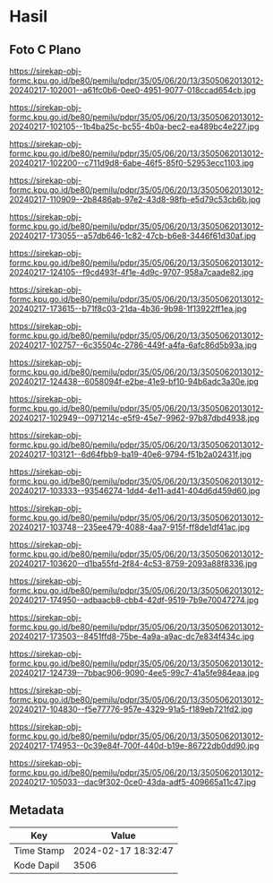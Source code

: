 # Hasil

## Foto C Plano

https://sirekap-obj-formc.kpu.go.id/be80/pemilu/pdpr/35/05/06/20/13/3505062013012-20240217-102001--a61fc0b6-0ee0-4951-9077-018ccad654cb.jpg

https://sirekap-obj-formc.kpu.go.id/be80/pemilu/pdpr/35/05/06/20/13/3505062013012-20240217-102105--1b4ba25c-bc55-4b0a-bec2-ea489bc4e227.jpg

https://sirekap-obj-formc.kpu.go.id/be80/pemilu/pdpr/35/05/06/20/13/3505062013012-20240217-102200--c711d9d8-6abe-46f5-85f0-52953ecc1103.jpg

https://sirekap-obj-formc.kpu.go.id/be80/pemilu/pdpr/35/05/06/20/13/3505062013012-20240217-110909--2b8486ab-97e2-43d8-98fb-e5d79c53cb6b.jpg

https://sirekap-obj-formc.kpu.go.id/be80/pemilu/pdpr/35/05/06/20/13/3505062013012-20240217-173055--a57db646-1c82-47cb-b6e8-3446f61d30af.jpg

https://sirekap-obj-formc.kpu.go.id/be80/pemilu/pdpr/35/05/06/20/13/3505062013012-20240217-124105--f9cd493f-4f1e-4d9c-9707-958a7caade82.jpg

https://sirekap-obj-formc.kpu.go.id/be80/pemilu/pdpr/35/05/06/20/13/3505062013012-20240217-173615--b71f8c03-21da-4b36-9b98-1f13922ff1ea.jpg

https://sirekap-obj-formc.kpu.go.id/be80/pemilu/pdpr/35/05/06/20/13/3505062013012-20240217-102757--6c35504c-2786-449f-a4fa-6afc86d5b93a.jpg

https://sirekap-obj-formc.kpu.go.id/be80/pemilu/pdpr/35/05/06/20/13/3505062013012-20240217-124438--6058094f-e2be-41e9-bf10-94b6adc3a30e.jpg

https://sirekap-obj-formc.kpu.go.id/be80/pemilu/pdpr/35/05/06/20/13/3505062013012-20240217-102949--0971214c-e5f9-45e7-9962-97b87dbd4938.jpg

https://sirekap-obj-formc.kpu.go.id/be80/pemilu/pdpr/35/05/06/20/13/3505062013012-20240217-103121--6d64fbb9-ba19-40e6-9794-f51b2a02431f.jpg

https://sirekap-obj-formc.kpu.go.id/be80/pemilu/pdpr/35/05/06/20/13/3505062013012-20240217-103333--93546274-1dd4-4e11-ad41-404d6d459d60.jpg

https://sirekap-obj-formc.kpu.go.id/be80/pemilu/pdpr/35/05/06/20/13/3505062013012-20240217-103748--235ee479-4088-4aa7-915f-ff8de1df41ac.jpg

https://sirekap-obj-formc.kpu.go.id/be80/pemilu/pdpr/35/05/06/20/13/3505062013012-20240217-103620--d1ba55fd-2f84-4c53-8759-2093a88f8336.jpg

https://sirekap-obj-formc.kpu.go.id/be80/pemilu/pdpr/35/05/06/20/13/3505062013012-20240217-174950--adbaacb8-cbb4-42df-9519-7b9e70047274.jpg

https://sirekap-obj-formc.kpu.go.id/be80/pemilu/pdpr/35/05/06/20/13/3505062013012-20240217-173503--8451ffd8-75be-4a9a-a9ac-dc7e834f434c.jpg

https://sirekap-obj-formc.kpu.go.id/be80/pemilu/pdpr/35/05/06/20/13/3505062013012-20240217-124739--7bbac906-9090-4ee5-99c7-41a5fe984eaa.jpg

https://sirekap-obj-formc.kpu.go.id/be80/pemilu/pdpr/35/05/06/20/13/3505062013012-20240217-104830--f5e77776-957e-4329-91a5-f189eb721fd2.jpg

https://sirekap-obj-formc.kpu.go.id/be80/pemilu/pdpr/35/05/06/20/13/3505062013012-20240217-174953--0c39e84f-700f-440d-b19e-86722db0dd90.jpg

https://sirekap-obj-formc.kpu.go.id/be80/pemilu/pdpr/35/05/06/20/13/3505062013012-20240217-105033--dac9f302-0ce0-43da-adf5-409665a11c47.jpg


## Metadata

| Key        | Value               |
| ---------- | ------------------- |
| Time Stamp | 2024-02-17 18:32:47 |
| Kode Dapil | 3506                |



